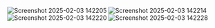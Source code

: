 ![Screenshot 2025-02-03 142205](https://github.com/user-attachments/assets/232e2d28-23a1-4834-adb4-ecbd23d0201b)
![Screenshot 2025-02-03 142214](https://github.com/user-attachments/assets/099da9ce-b791-4df1-a600-914284cb800c)
![Screenshot 2025-02-03 142220](https://github.com/user-attachments/assets/0184825d-2c92-433e-aca9-664b3ed8892a)
![Screenshot 2025-02-03 142228](https://github.com/user-attachments/assets/16604f6f-2a80-4664-bf91-89593fad122a)
